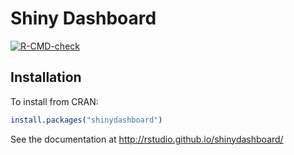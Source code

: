 Shiny Dashboard
===============

<!-- badges: start -->
  [![R-CMD-check](https://github.com/rstudio/shinydashboard/workflows/R-CMD-check/badge.svg)](https://github.com/rstudio/shinydashboard/actions)
<!-- badges: end -->

## Installation

To install from CRAN:

```R
install.packages("shinydashboard")
```

See the documentation at http://rstudio.github.io/shinydashboard/
